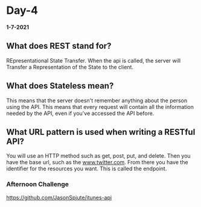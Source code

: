 # Day-4

__1-7-2021__

## What does REST stand for?

REpresentational State Transfer. When the api is called, the server will Transfer a Representation of the State to the client.

## What does Stateless mean?

This means that the server doesn't remember anything about the person using the API. This means that every request will contain all the information needed by the API, even if you've accessed the API before. 

## What URL pattern is used when writing a RESTful API?

You will use an HTTP method such as get, post, put, and delete. Then you have the base url, such as the www.twitter.com. From there you have the identifier for the resources you want. This is called the endpoint.

### Afternoon Challenge

https://github.com/JasonSpjute/itunes-api